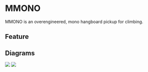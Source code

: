 # MMONO

MMONO is an overengineered, mono hangboard pickup for climbing.

## Feature

## Diagrams

<img src="https://github.com/user-attachments/assets/6f6c6137-87c2-44b2-810e-5dd198f610e1" />

<img src="https://github.com/user-attachments/assets/c39d3a4a-4358-43b5-bdd5-5bace4f8c19c" />
